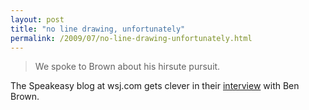 ```yaml
---
layout: post
title: "no line drawing, unfortunately"
permalink: /2009/07/no-line-drawing-unfortunately.html
---
```


> We spoke to Brown about his hirsute pursuit.

The Speakeasy blog at wsj.com gets clever in their [interview](http://blogs.wsj.com/speakeasy/2009/07/29/hirsute-pursuits-blogging-about-must-share-hair/) with Ben Brown.